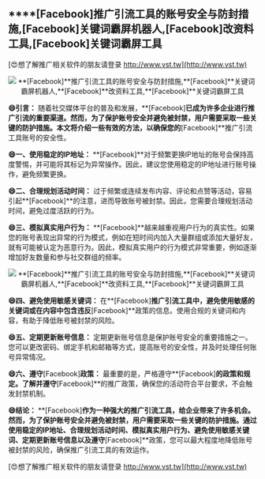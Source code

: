 ## ****[Facebook]**推广引流工具的账号安全与防封措施,**[Facebook]**关键词霸屏机器人,**[Facebook]**改资料工具,**[Facebook]**关键词霸屏工具**

[😍想了解推广相关软件的朋友请登录 http://www.vst.tw](http://www.vst.tw)

 <center><img src="https://vst.tw/MP4/tuiguang/png/7.png" alt="**[Facebook]**推广引流工具的账号安全与防封措施,**[Facebook]**关键词霸屏机器人,**[Facebook]**改资料工具,**[Facebook]**关键词霸屏工具"></center>

**😄引言：**
随着社交媒体平台的普及和发展，**[Facebook]**已成为许多企业进行推广引流的重要渠道。然而，为了保护账号安全并避免被封禁，用户需要采取一些关键的防护措施。本文将介绍一些有效的方法，以确保您的**[Facebook]**推广引流工具账号的安全性。

**😄一、使用稳定的IP地址：**
**[Facebook]**对于频繁更换IP地址的账号会保持高度警惕，并可能将其标记为异常操作。因此，建议您使用稳定的IP地址进行账号操作，避免频繁更换。

**😄二、合理规划活动时间：**
过于频繁或连续发布内容、评论和点赞等活动，容易引起**[Facebook]**的注意，进而导致账号被封禁。因此，您需要合理规划活动时间，避免过度活跃的行为。

**😄三、模拟真实用户行为：**
**[Facebook]**越来越重视用户行为的真实性。如果您的账号表现出异常的行为模式，例如在短时间内加入大量群组或添加大量好友，就有可能被认定为恶意行为。因此，模拟真实用户的行为模式非常重要，例如逐渐增加好友数量和参与社交群组的频率。

 <center><img src="https://vst.tw/MP4/tuiguang/png/6.png" alt="**[Facebook]**推广引流工具的账号安全与防封措施,**[Facebook]**关键词霸屏机器人,**[Facebook]**改资料工具,**[Facebook]**关键词霸屏工具"></center>

**😄四、避免使用敏感关键词：**
在**[Facebook]**推广引流工具中，避免使用敏感的关键词或在内容中包含违反**[Facebook]**政策的信息。使用合规的关键词和内容，有助于降低账号被封禁的风险。

**😄五、定期更新账号信息：**
定期更新账号信息是保护账号安全的重要措施之一。您可以更改密码、绑定手机和邮箱等方式，提高账号的安全性，并及时处理任何账号异常情况。

**😄六、遵守**[Facebook]**政策：**
最重要的是，严格遵守**[Facebook]**的政策和规定。了解并遵守**[Facebook]**的推广政策，确保您的活动符合平台要求，不会触发封禁机制。

**😄结论：**
**[Facebook]**作为一种强大的推广引流工具，给企业带来了许多机会。然而，为了保护账号安全并避免被封禁，用户需要采取一些关键的防护措施。通过使用稳定的IP地址、合理规划活动时间、模拟真实用户行为、避免使用敏感关键词、定期更新账号信息以及遵守**[Facebook]**政策，您可以最大程度地降低账号被封禁的风险，确保推广引流工具的有效运作。

[😍想了解推广相关软件的朋友请登录 http://www.vst.tw](http://www.vst.tw)



